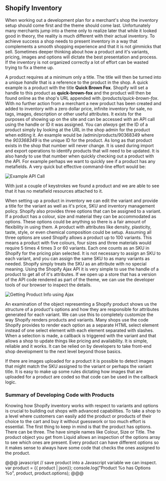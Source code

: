 ## Shopify Inventory

When working out a development plan for a merchant's shop the inventory setup should come first and the theme should come last. Unfortunately many merchants jump into a theme only to realize later that while it looked good in theory, the reality is much different with their actual inventory. To achieve success a shop needs to present inventory in a way that complements a smooth shopping experience and that it is not gimmicks that sell. Sometimes deeper thinking about how a product and it's variants, pricing, images and options will dictate the best presentation and process. If the inventory is not organized correctly a lot of effort can be wasted trying to fix a theme up. 

A product requires at a minimum only a title. The title will then be turned into a unique *handle* that is a reference to the product in the shop. A quick example is a product with the title **Quick Brown Fox**. Shopify will set a handle to this product as **quick-brown-fox** and the product will then be found online as the shop's URL appended with _/products/quick-brown-fox_. With no further action from a merchant a new product has been created and added to inventory with a zero dollar price, infinite inventory for sale, no tags, images, description or other useful attributes. It exists for the purposes of showing up on the site and can be accessed with an API call using the handle or ID it was assigned. You can *always* get the ID of a product simply by looking at the URL in the shop admin for the product when editing it. An example would be /admin/products/90368349 where the _903368349_ is the unique ID for the product. As long as that product exists in the shop that number will never change. It is used during import and export operations to identify products that will need to be updated. It is also handy to use that number when quickly checking out a product with the API. For example perhaps we want to quickly see if a product has any metafields. A very quick but effective command-line effort would be:

<div class="figure">
<img src="file://localhost/Users/dlazar/Pictures/Shopify%20E-Book/api%20call2.png" alt="Example API Call" />
</div>

With just a couple of keystrokes we found a product and we are able to see that it has no metafield resources attached to it. 

When setting up a product in inventory we can edit the variant and provide a title for the variant as well as it's price, SKU and inventory management policy. Shopify also provides three options that can be assigned to a variant. If a product has a colour, size and material they can be accommodated as options. These options could be anything so there is a fair amount of flexibility in using them. A product with attributes like density, plasticity, taste, style, or even chemical composition could be setup. Assuming all three options are used Shopify allows a product up to 100 variants. This means a product with five colours, four sizes and three materials would require 5 times 4 times 3 or 60 variants. Each one counts as an SKU in Shopify for the pricing plan selected. It is not necessary to assign an SKU to each variant, and you can assign the same SKU to as many variants as needed. Shopify simply treats the SKU as an attribute with no special meaning. Using the Shopify Ajax API it is very simple to use the handle of a product to get all of it's attributes. If we open up a store that has a version of the API code rendered as part of the theme, we can use the developer tools of our browser to inspect the details.

<div class="figure">
<img src="file://localhost/Users/dlazar/Pictures/Shopify%20E-Book/ajax%20product2.png" alt="Getting Product Info using Ajax" />
</div>

An examination of the object representing a Shopify product shows us the structure of a product's options and how they are responsible for attributes generated for each variant. We can use this to completely customize the way Shopify renders products and variants. Many shops use the code Shopify provides to render each option as a separate HTML select element instead of one select element with each element separated with slashes. When a selection is made, a callback is triggered with the variant and that allows a shop to update things like pricing and availability. It is simple, reliable and it works. It can be relied on by developers to take front-end shop development to the next level beyond those basics. 

If there are images uploaded for a product it is possible to detect images that might match the SKU assigned to the variant or perhaps the variant title. It is easy to make up some rules dictating how images that are uploaded for a product are coded so that code can be used in the callback logic. 

### Summary of Developing Code with Products ###

Knowing how Shopify inventory works with respect to variants and options is crucial to building out shops with advanced capabilities. To take a shop to a level where customers can easily add the product or products of their choice to the cart and buy it without guesswork or too much effort is essential. The first thing to keep in mind is that the product has options. There can be three. The have simple names like Colour, Size or Title. The product object you get from Liquid allows an inspection of the options array to see which ones are present. Every product can have different options so it makes sense to always have some code that checks the ones assigned to the product. 

@@@ javascript
  // save product into a Javascript variable we can inspect.
  var product = {{ product | json}};
  console.log("Product %o has Options %o", product, product.options);
@@@

